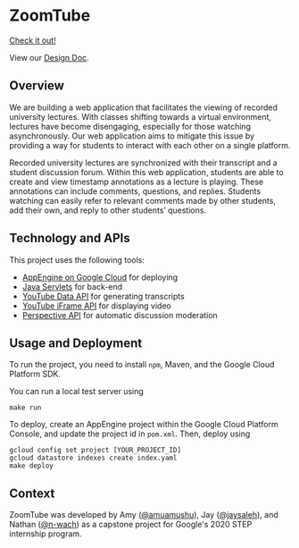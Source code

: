 # ZoomTube

[Check it out!](https://zoomtube-step-2020.appspot.com/)

View our [Design Doc](https://docs.google.com/document/d/12t7FDPDpTpHzrQBJ3T8qdmGKGrPi3lr2-UPmoc2ISHI/edit?usp=sharing).

## Overview

We are building a web application that facilitates the viewing of recorded
university lectures. With classes shifting towards a virtual environment,
lectures have become disengaging, especially for those watching asynchronously.
Our web application aims to mitigate this issue by providing a way for students
to interact with each other on a single platform.

Recorded university lectures are synchronized with their transcript and a
student discussion forum. Within this web application, students are able to
create and view timestamp annotations as a lecture is playing. These
annotations can include comments, questions, and replies. Students watching can
easily refer to relevant comments made by other students, add their own, and
reply to other students’ questions.

## Technology and APIs

This project uses the following tools:

- [AppEngine on Google Cloud](https://cloud.google.com/appengine) for deploying
- [Java Servlets](https://docs.oracle.com/javaee/5/tutorial/doc/bnafe.html) for back-end
- [YouTube Data API](https://developers.google.com/youtube/v3) for generating transcripts
- [YouTube iFrame API](https://developers.google.com/youtube/iframe_api_reference) for displaying video
- [Perspective API](https://www.perspectiveapi.com/) for automatic discussion moderation

## Usage and Deployment

To run the project, you need to install `npm`, Maven, and the Google Cloud
Platform SDK.

You can run a local test server using

```
make run
```

To deploy, create an AppEngine project within the Google Cloud Platform
Console, and update the project id in `pom.xml`. Then, deploy using

```
gcloud config set project [YOUR_PROJECT_ID]
gcloud datastore indexes create index.yaml
make deploy
```

## Context

ZoomTube was developed by
Amy ([@amuamushu](https://github.com/amuamushu)),
Jay ([@jaysaleh](https://github.com/jaysaleh)), and
Nathan ([@n-wach](https://github.com/n-wach)) as a capstone project for Google's
2020 STEP internship program.

